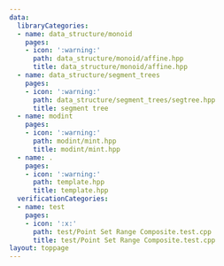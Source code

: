 ```yaml
---
data:
  libraryCategories:
  - name: data_structure/monoid
    pages:
    - icon: ':warning:'
      path: data_structure/monoid/affine.hpp
      title: data_structure/monoid/affine.hpp
  - name: data_structure/segment_trees
    pages:
    - icon: ':warning:'
      path: data_structure/segment_trees/segtree.hpp
      title: segment tree
  - name: modint
    pages:
    - icon: ':warning:'
      path: modint/mint.hpp
      title: modint/mint.hpp
  - name: .
    pages:
    - icon: ':warning:'
      path: template.hpp
      title: template.hpp
  verificationCategories:
  - name: test
    pages:
    - icon: ':x:'
      path: test/Point Set Range Composite.test.cpp
      title: test/Point Set Range Composite.test.cpp
layout: toppage
---
```

